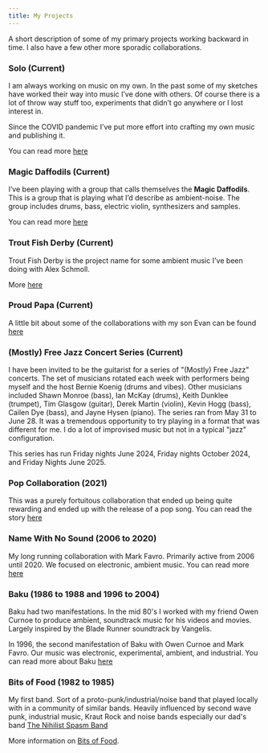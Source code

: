 ```yaml
---
title: My Projects
---
```



A short description of some of my primary projects working backward in time.   I also have a few other more sporadic collaborations.

### Solo (Current)

I am always working on music on my own.  In the past some of my sketches have worked their way into music I’ve done with others.  Of course there is a lot of throw way stuff too, experiments that didn’t go anywhere or I lost interest in. 

Since the COVID pandemic I’ve put more effort into crafting my own music and publishing it.  

You can read more [here](/Projects/solo)

### Magic Daffodils (Current)

I’ve been playing with a group that calls themselves the **Magic Daffodils**.  This is a group that is playing what I’d describe as ambient-noise.  The group includes drums, bass, electric violin, synthesizers and samples. 

You can read more [here](/Projects/magicdaffodils)



### Trout Fish Derby (Current)

Trout Fish Derby is the project name for some ambient music I've been doing with Alex Schmoll.   

More [here](/Projects/troutfishderby)

### Proud Papa (Current)

A little bit about some of the collaborations with my son Evan can be found [here](/Projects/proudpapa)

### (Mostly) Free Jazz Concert Series (Current)

I have been invited to be the guitarist for a series of "(Mostly) Free Jazz" concerts.   The set of musicians rotated each week with performers being myself and the host Bernie Koenig (drums and vibes).  Other musicians included Shawn Monroe (bass), Ian McKay (drums), Keith Dunklee (trumpet), Tim Glasgow (guitar), Derek Martin (violin), Kevin Hogg (bass), Cailen Dye (bass), and Jayne Hysen (piano).   The series ran from May 31 to June 28. It was a tremendous opportunity to try playing in a format that was different for me.   I do a lot of improvised music but not in a typical "jazz" configuration. 

This series has run Friday nights June 2024, Friday nights October 2024, and Friday Nights June 2025.


### Pop Collaboration (2021)

This was a purely fortuitous collaboration that ended up being quite rewarding and ended up with the release of a pop song.  You can read the story [here](/Projects/popsong)

### Name With No Sound (2006 to 2020)

My long running collaboration with Mark Favro.  Primarily active from 2006 until 2020.  We focused on electronic, ambient music.  You can read more [here](/Projects/namewithnosound)

### Baku (1986 to 1988 and 1996 to 2004)
Baku had two manifestations.   In the mid 80's I worked with my friend Owen Curnoe to produce ambient, soundtrack music for his videos and movies.   Largely inspired by the Blade Runner soundtrack by Vangelis.

In 1996, the second manifestation of Baku with Owen Curnoe and Mark Favro.  Our music was electronic, experimental, ambient, and industrial.  You can read more about Baku [here](/Projects/baku)

### Bits of Food (1982 to 1985)
My first band.  Sort of a proto-punk/industrial/noise band that played locally with in a community of similar bands.  Heavily influenced by second wave punk, industrial music, Kraut Rock and noise bands especially our dad's band <a href="http://www.nonsb.ca" target="_blank">The Nihilist Spasm Band</a>

More information on [Bits of Food](/Projects/bitsoffood).

